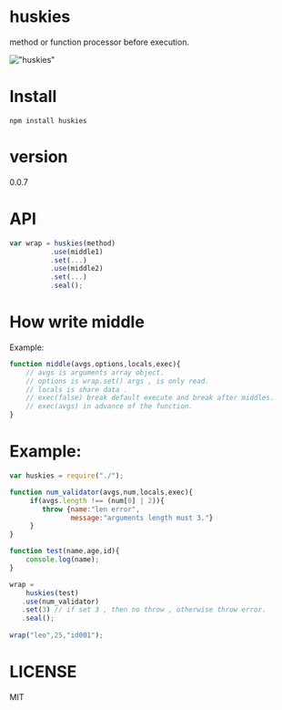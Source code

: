 huskies
=======
method or function processor before execution.

!["huskies"](http://stuffpoint.com/husky/image/50775-husky-husky-wallpaper-26.jpg)

Install
========

    npm install huskies

version
=======
0.0.7
    
API
===
```javascript
var wrap = huskies(method)
          .use(middle1)
          .set(...)
          .use(middle2)
          .set(...)
          .seal();
```          

How write middle
=================

Example:

```javascript
function middle(avgs,options,locals,exec){
    // avgs is arguments array object.
    // options is wrap.set() args , is only read.
    // locals is share data .
    // exec(false) break default execute and break after middles.
    // exec(avgs) in advance of the function.
}
```

Example:
========
```javascript
var huskies = require("./");

function num_validator(avgs,num,locals,exec){
     if(avgs.length !== (num[0] | 2)){
        throw {name:"len error",
               message:"arguments length must 3."}
     }
}

function test(name,age,id){
    console.log(name);
}

wrap = 
    huskies(test)
   .use(num_validator)
   .set(3) // if set 3 , then no throw , otherwise throw error.
   .seal();
   
wrap("leo",25,"id001");
```

LICENSE
=======
MIT
